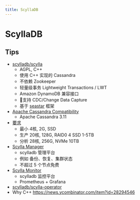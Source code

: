 ```yaml
---
title: ScyllaDB
---
```


# ScyllaDB

## Tips

- [scylladb/scylla](https://github.com/scylladb/scylla)
  - AGPL, C++
  - 使用 C++ 实现的 Cassandra
  - 不依赖 Zookeeper
  - 轻量级事务 Lightweight Transactions / LWT
  - Amazon DynamoDB 兼容接口
  - 支持 CDC/Change Data Capture
  - 基于 [seastar](https://github.com/scylladb/seastar) 框架
- [Apache Cassandra Compatibility](https://docs.scylladb.com/using-scylla/cassandra-compatibility/)
  - Apache Cassandra 3.11
- [要求](https://docs.scylladb.com/getting-started/system-requirements)
  - 最小 4核, 2G, SSD
  - 生产 20核, 128G, RAID0 4 SSD 1-5TB
  - 分析 28核, 256G, NVMe 10TB
- [Scylla Manager](https://manager.docs.scylladb.com/stable/)
  - scylladb 管理平台
  - 例如 备份、恢复、集群状态
  - 不超过 5 个节点免费
- [Scylla Monitor](https://monitoring.docs.scylladb.com/stable/)
  - scylladb 监控平台
  - Prometheus + Grafana
- [scylladb/scylla-operator](https://github.com/scylladb/scylla-operator)
- Why C++ https://news.ycombinator.com/item?id=28294546
